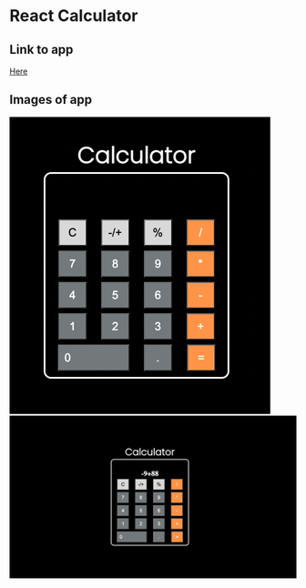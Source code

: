 # React Calculator

## Link to app
<a href='https://simplecalculator-7d4924.netlify.app/'>Here</a>
## Images of app
<img src='calcimg.png' alt='calculator'/>
<img src='examimg.png' alt='calculator'/>

